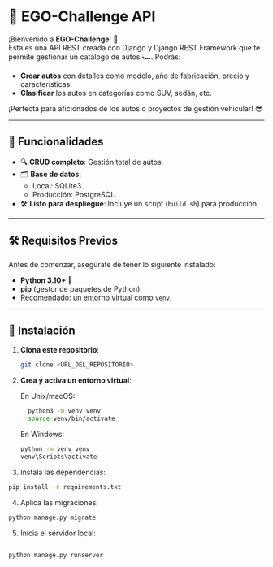 # 🚗 EGO-Challenge API  

¡Bienvenido a **EGO-Challenge**! 🎉  
Esta es una API REST creada con Django y Django REST Framework que te permite gestionar un catálogo de autos 🏎️. Podrás:  
- **Crear autos** con detalles como modelo, año de fabricación, precio y características.  
- **Clasificar** los autos en categorías como SUV, sedán, etc.  

¡Perfecta para aficionados de los autos o proyectos de gestión vehicular! 😎  

---

## 🌟 Funcionalidades  
- 🔍 **CRUD completo**: Gestión total de autos.  
- 🗂️ **Base de datos**:  
  - Local: SQLite3.  
  - Producción: PostgreSQL.  
- 🛠️ **Listo para despliegue**: Incluye un script (`build.sh`) para producción.  

---

## 🛠️ Requisitos Previos  
Antes de comenzar, asegúrate de tener lo siguiente instalado:  
- **Python 3.10+** 🐍  
- **pip** (gestor de paquetes de Python)  
- Recomendado: un entorno virtual como `venv`.  

---

## 🚀 Instalación  

1. **Clona este repositorio**:  
   ```bash
   git clone <URL_DEL_REPOSITORIO>
   
2. **Crea y activa un entorno virtual**:
   
   En Unix/macOS:
     ```bash
       python3 -m venv venv  
       source venv/bin/activate
     ```
     En Windows:
   ```bash
   python -m venv venv  
   venv\Scripts\activate
   ```
3. Instala las dependencias:
  ```bash
  pip install -r requirements.txt  
  ```
4. Aplica las migraciones:

  ```bash
  python manage.py migrate  
  ```
5. Inicia el servidor local:
  ```bash

  python manage.py runserver  

  ```
